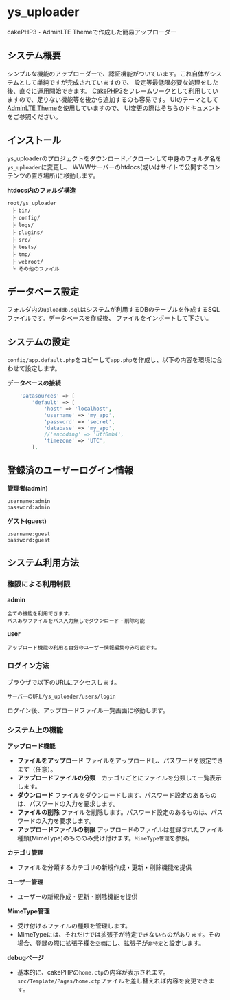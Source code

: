# ys_uploader
cakePHP3・AdminLTE Themeで作成した簡易アップローダー

## システム概要 ##
シンプルな機能のアップローダーで、認証機能がついています。これ自体がシステムとして単純ですが完成されていますので、
設定等最低限必要な処理をした後、直ぐに運用開始できます。
[CakePHP3](https://cakephp.org/)をフレームワークとして利用していますので、足りない機能等を後から追加するのも容易です。
UIのテーマとして[AdminLTE Theme](https://github.com/maiconpinto/cakephp-adminlte-theme)を使用していますので、
UI変更の際はそちらのドキュメントをご参照ください。

## インストール ##
ys_uploaderのプロジェクトをダウンロード／クローンして中身のフォルダ名を`ys_uploader`に変更し、
WWWサーバーのhtdocs(或いはサイトで公開するコンテンツの置き場所)に移動します。

**htdocs内のフォルダ構造**
```
root/ys_uploader
　├ bin/
　├ config/
　├ logs/
　├ plugins/
　├ src/
　├ tests/
　├ tmp/ 
　├ webroot/  
　└ その他のファイル
```

## データベース設定 ##
フォルダ内の`uploaddb.sql`はシステムが利用するDBのテーブルを作成するSQLファイルです。データベースを作成後、
ファイルをインポートして下さい。

## システムの設定 ##

`config/app.default.php`をコピーして`app.php`を作成し、以下の内容を環境に合わせて設定します。

**データベースの接続**
```php
    'Datasources' => [
        'default' => [
            'host' => 'localhost',
            'username' => 'my_app',
            'password' => 'secret',
            'database' => 'my_app',
            //'encoding' => 'utf8mb4',
            'timezone' => 'UTC',
        ],
```

## 登録済のユーザーログイン情報 ##

**管理者(admin)**
```
username:admin
password:admin
```

**ゲスト(guest)**
```
username:guest
password:guest
```

## システム利用方法 ##

### 権限による利用制限 ###
**admin**
```
全ての機能を利用できます。
パスありファイルをパス入力無しでダウンロード・削除可能
```

**user**
```
アップロード機能の利用と自分のユーザー情報編集のみ可能です。
```


### ログイン方法 ###

ブラウザで以下のURLにアクセスします。
```uri
サーバーのURL/ys_uploader/users/login
```
ログイン後、アップロードファイル一覧画面に移動します。


### システム上の機能 ###

**アップロード機能**
* **ファイルをアップロード** ファイルをアップロードし、パスワードを設定できます（任意）。
* **アップロードファイルの分類**　カテゴリごとにファイルを分類して一覧表示します。
* **ダウンロード** ファイルをダウンロードします。パスワード設定のあるものは、パスワードの入力を要求します。
* **ファイルの削除** ファイルを削除します。パスワード設定のあるものは、パスワードの入力を要求します。
* **アップロードファイルの制限** アップロードのファイルは登録されたファイル種類(MimeType)のもののみ受け付けます。`MimeType管理`を参照。

**カテゴリ管理**
* ファイルを分類するカテゴリの新規作成・更新・削除機能を提供

**ユーザー管理**
* ユーザーの新規作成・更新・削除機能を提供

**MimeType管理**
* 受け付けるファイルの種類を管理します。
* MimeTypeには、それだけでは拡張子が特定できないものがあります。その場合、登録の際に拡張子欄を`空欄`にし、拡張子が`非特定`と設定します。

**debugページ**
* 基本的に、cakePHPの`home.ctp`の内容が表示されます。` src/Template/Pages/home.ctp`ファイルを差し替えれば内容を変更できます。










































